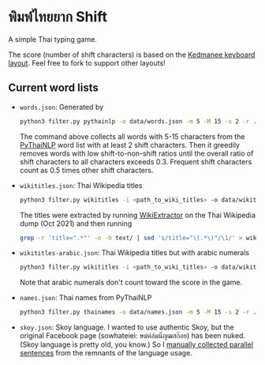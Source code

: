 # พิมพ์ไทยยาก Shift

A simple Thai typing game.

The score (number of shift characters) is based on the
[Kedmanee keyboard layout](https://en.wikipedia.org/wiki/Thai_Kedmanee_keyboard_layout).
Feel free to fork to support other layouts!

## Current word lists

* `words.json`: Generated by

    ```bash
    python3 filter.py pythainlp -o data/words.json -m 5 -M 15 -s 2 -r .3 -e .5
    ```
    
    The command above collects all words with 5-15 characters from the
    [PyThaiNLP](https://pythainlp.github.io/) word list with at least
    2 shift characters.
    Then it greedily removes words with low shift-to-non-shift ratios
    until the overall ratio of shift characters to all characters exceeds 0.3. 
    Frequent shift characters count as 0.5 times other shift characters.

* `wikititles.json`: Thai Wikipedia titles

    ```bash
    python3 filter.py wikititles -i <path_to_wiki_titles> -o data/wikititles.json -m 5 -M 15 -s 2 -r .3 -e .5
    ```

    The titles were extracted by running [WikiExtractor](https://github.com/attardi/wikiextractor)
    on the Thai Wikipedia dump (Oct 2021) and then running

    ```bash
    grep -r 'title=".*"' -o -h text/ | sed 's/title="\(.*\)"/\1/' > wiki-titles.txt
    ```

* `wikititles-arabic.json`: Thai Wikipedia titles but with arabic numerals

    ```bash
    python3 filter.py wikititles -i <path_to_wiki_titles> -o data/wikititles-arabic.json -m 5 -M 15 -s 2 -r .3 -e .5 -a
    ```
    
    Note that arabic numerals don't count toward the score in the game.

* `names.json`: Thai names from PyThaiNLP

    ```bash
    python3 filter.py thainames -o data/names.json -m 5 -M 15 -s 2 -r .3 -e .5
    ```

* `skoy.json`: Skoy language.
    I wanted to use authentic Skoy, but the original Facebook page (sowhateiei: ษม่ค่ล์มนิ๋ญฒสก๊อย) has been nuked.
    (Skoy language is pretty old, you know.)
    So I [manually collected parallel sentences](https://docs.google.com/spreadsheets/d/1-tB9bV8ihteGjQ628u2lm8RG0Mrw8w6Xn1yPObY6vyI/edit?usp=sharing)
    from the remnants of the language usage.
